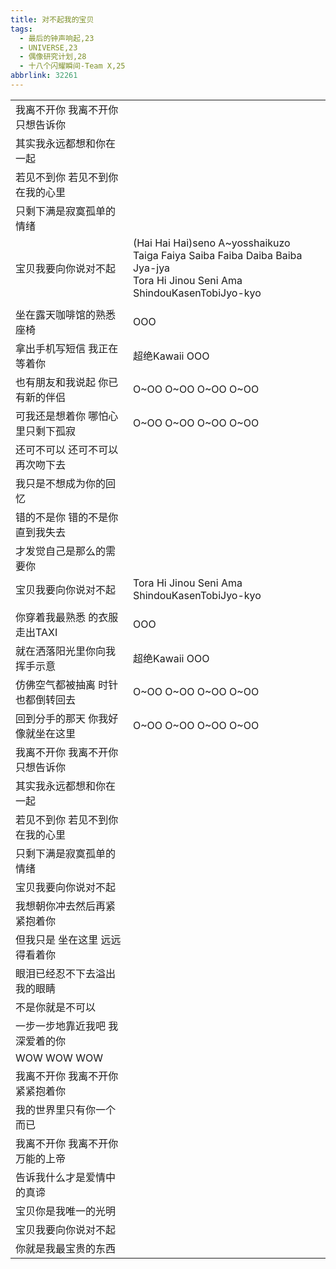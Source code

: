 ```yaml
---
title: 对不起我的宝贝
tags:
  - 最后的钟声响起,23
  - UNIVERSE,23
  - 偶像研究计划,28
  - 十八个闪耀瞬间-Team X,25
abbrlink: 32261
---
```

|      |      |
|--|--|
|我离不开你 我离不开你 只想告诉你|      |
|其实我永远都想和你在一起|      |
|若见不到你 若见不到你 在我的心里|      |
|只剩下满是寂寞孤单的情绪|      |
|宝贝我要向你说对不起|(Hai Hai Hai)seno A~yosshaikuzo<br>Taiga Faiya Saiba Faiba Daiba Baiba Jya-jya<br>Tora Hi Jinou Seni Ama ShindouKasenTobiJyo-kyo|
|      |      |
|坐在露天咖啡馆的熟悉座椅|OOO|
|拿出手机写短信 我正在等着你|超绝Kawaii OOO|
|也有朋友和我说起 你已有新的伴侣|O~OO O~OO O~OO O~OO|
|可我还是想着你 哪怕心里只剩下孤寂|O~OO O~OO O~OO O~OO|
|还可不可以 还可不可以 再次吻下去|      |
|我只是不想成为你的回忆|      |
|错的不是你 错的不是你 直到我失去|      |
|才发觉自己是那么的需要你|      |
|宝贝我要向你说对不起|Tora Hi Jinou Seni Ama ShindouKasenTobiJyo-kyo|
|      |      |
|你穿着我最熟悉 的衣服走出TAXI|OOO|
|就在洒落阳光里你向我挥手示意|超绝Kawaii OOO|
|仿佛空气都被抽离 时针也都倒转回去|O~OO O~OO O~OO O~OO|
|回到分手的那天 你我好像就坐在这里|O~OO O~OO O~OO O~OO|
|我离不开你 我离不开你 只想告诉你|      |
|其实我永远都想和你在一起|      |
|若见不到你 若见不到你 在我的心里|      |
|只剩下满是寂寞孤单的情绪|      |
|宝贝我要向你说对不起|      |
|我想朝你冲去然后再紧紧抱着你|      |
|但我只是 坐在这里 远远得看着你|      |
|眼泪已经忍不下去溢出我的眼睛|      |
|不是你就是不可以|      |
|一步一步地靠近我吧 我深爱着的你|      |
|WOW WOW WOW|      |
|我离不开你 我离不开你 紧紧抱着你|      |
|我的世界里只有你一个而已|      |
|我离不开你 我离不开你 万能的上帝|      |
|告诉我什么才是爱情中的真谛|      |
|宝贝你是我唯一的光明|      |
|宝贝我要向你说对不起|      |
|你就是我最宝贵的东西|      |